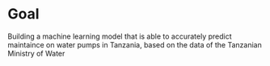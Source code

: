 # Goal
Building a machine learning model that is able to accurately predict maintaince on water pumps in Tanzania, based on the data of the Tanzanian Ministry of Water
